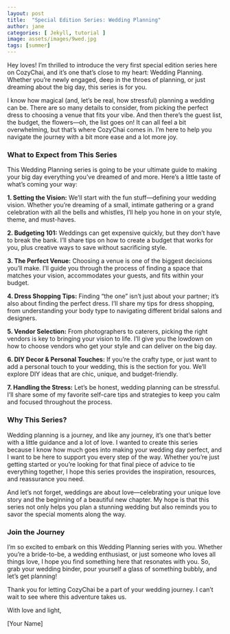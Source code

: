 ```yaml
---
layout: post
title:  "Special Edition Series: Wedding Planning"
author: jane
categories: [ Jekyll, tutorial ]
image: assets/images/9wed.jpg
tags: [summer]
---
```

Hey loves! I’m thrilled to introduce the very first special edition series here on CozyChai, and it’s one that’s close to my heart: Wedding Planning. Whether you’re newly engaged, deep in the throes of planning, or just dreaming about the big day, this series is for you.

I know how magical (and, let’s be real, how stressful) planning a wedding can be. There are so many details to consider, from picking the perfect dress to choosing a venue that fits your vibe. And then there’s the guest list, the budget, the flowers—oh, the list goes on! It can all feel a bit overwhelming, but that’s where CozyChai comes in. I’m here to help you navigate the journey with a bit more ease and a lot more joy.

### What to Expect from This Series

This Wedding Planning series is going to be your ultimate guide to making your big day everything you’ve dreamed of and more. Here’s a little taste of what’s coming your way:

**1. Setting the Vision:** We’ll start with the fun stuff—defining your wedding vision. Whether you’re dreaming of a small, intimate gathering or a grand celebration with all the bells and whistles, I’ll help you hone in on your style, theme, and must-haves.

**2. Budgeting 101:** Weddings can get expensive quickly, but they don’t have to break the bank. I’ll share tips on how to create a budget that works for you, plus creative ways to save without sacrificing style.

**3. The Perfect Venue:** Choosing a venue is one of the biggest decisions you’ll make. I’ll guide you through the process of finding a space that matches your vision, accommodates your guests, and fits within your budget.

**4. Dress Shopping Tips:** Finding “the one” isn’t just about your partner; it’s also about finding the perfect dress. I’ll share my tips for dress shopping, from understanding your body type to navigating different bridal salons and designers.

**5. Vendor Selection:** From photographers to caterers, picking the right vendors is key to bringing your vision to life. I’ll give you the lowdown on how to choose vendors who get your style and can deliver on the big day.

**6. DIY Decor & Personal Touches:** If you’re the crafty type, or just want to add a personal touch to your wedding, this is the section for you. We’ll explore DIY ideas that are chic, unique, and budget-friendly.

**7. Handling the Stress:** Let’s be honest, wedding planning can be stressful. I’ll share some of my favorite self-care tips and strategies to keep you calm and focused throughout the process.

### Why This Series?

Wedding planning is a journey, and like any journey, it’s one that’s better with a little guidance and a lot of love. I wanted to create this series because I know how much goes into making your wedding day perfect, and I want to be here to support you every step of the way. Whether you’re just getting started or you’re looking for that final piece of advice to tie everything together, I hope this series provides the inspiration, resources, and reassurance you need.

And let’s not forget, weddings are about love—celebrating your unique love story and the beginning of a beautiful new chapter. My hope is that this series not only helps you plan a stunning wedding but also reminds you to savor the special moments along the way.

### Join the Journey

I’m so excited to embark on this Wedding Planning series with you. Whether you’re a bride-to-be, a wedding enthusiast, or just someone who loves all things love, I hope you find something here that resonates with you. So, grab your wedding binder, pour yourself a glass of something bubbly, and let’s get planning!

Thank you for letting CozyChai be a part of your wedding journey. I can’t wait to see where this adventure takes us.

With love and light,

[Your Name]